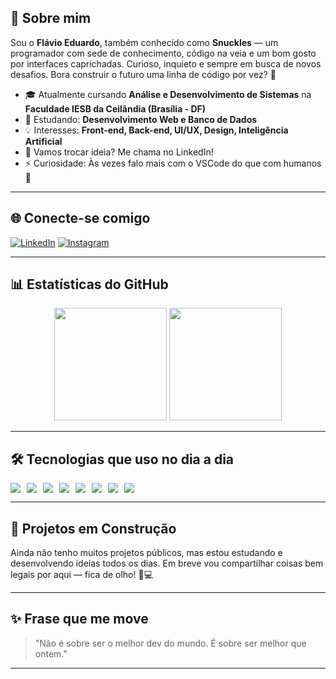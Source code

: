 
## 👋 Sobre mim

Sou o **Flávio Eduardo**, também conhecido como **Snuckles** — um programador com sede de conhecimento, código na veia e um bom gosto por interfaces caprichadas. Curioso, inquieto e sempre em busca de novos desafios. Bora construir o futuro uma linha de código por vez? 🚀

- 🎓 Atualmente cursando **Análise e Desenvolvimento de Sistemas** na **Faculdade IESB da Ceilândia (Brasília - DF)**
- 🌱 Estudando: **Desenvolvimento Web e Banco de Dados**
- 💡 Interesses: **Front-end, Back-end, UI/UX, Design, Inteligência Artificial**
- 💬 Vamos trocar ideia? Me chama no LinkedIn!
- ⚡ Curiosidade: Às vezes falo mais com o VSCode do que com humanos 👀

---

## 🌐 Conecte-se comigo

[![LinkedIn](https://img.shields.io/badge/-LinkedIn-0077B5?style=for-the-badge&logo=linkedin&logoColor=white)](https://www.linkedin.com/in/flavio-eduardo-3314612b9/)
[![Instagram](https://img.shields.io/badge/-Instagram-E4405F?style=for-the-badge&logo=instagram&logoColor=white)](https://www.instagram.com/_snuckles_/)

---

## 📊 Estatísticas do GitHub

<div align="center">
  <img height="180em" src="https://github-readme-stats.vercel.app/api?username=Snuckles-22&show_icons=true&theme=dracula&count_private=true" />
  <img height="180em" src="https://github-readme-stats.vercel.app/api/top-langs/?username=Snuckles-22&layout=compact&langs_count=8&theme=dracula&title=Linguagens+mais+usadas" />
</div>

---

## 🛠️ Tecnologias que uso no dia a dia

<div style="display: flex; flex-wrap: wrap; gap: 10px; margin-top: 10px;">
  <img src="https://img.shields.io/badge/HTML5-E44D26?style=for-the-badge&logo=html5&logoColor=white"/>
  <img src="https://img.shields.io/badge/CSS3-264de4?style=for-the-badge&logo=css3&logoColor=white"/>
  <img src="https://img.shields.io/badge/JavaScript-F7DF1E?style=for-the-badge&logo=javascript&logoColor=black"/>
  <img src="https://img.shields.io/badge/Node.js-339933?style=for-the-badge&logo=node.js&logoColor=white"/>
  <img src="https://img.shields.io/badge/Python-3776AB?style=for-the-badge&logo=python&logoColor=white"/>
  <img src="https://img.shields.io/badge/MySQL-00000F?style=for-the-badge&logo=mysql&logoColor=white"/>
  <img src="https://img.shields.io/badge/Bootstrap-563D7C?style=for-the-badge&logo=bootstrap&logoColor=white"/>
  <img src="https://img.shields.io/badge/Figma-F24E1E?style=for-the-badge&logo=figma&logoColor=white"/>
</div>

---

## 💼 Projetos em Construção

Ainda não tenho muitos projetos públicos, mas estou estudando e desenvolvendo ideias todos os dias. Em breve vou compartilhar coisas bem legais por aqui — fica de olho! 👀💻

---

## ✨ Frase que me move

> "Não é sobre ser o melhor dev do mundo. É sobre ser melhor que ontem."

---
